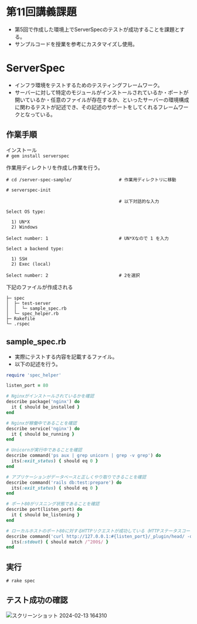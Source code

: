 # 第11回講義課題
- 第5回で作成した環境上でServerSpecのテストが成功することを課題とする。
- サンプルコードを授業を参考にカスタマイズし使用。

# ServerSpec
- インフラ環境をテストするためのテスティングフレームワーク。
- サーバーに対して特定のモジュールがインストールされているか・ポートが開いているか・任意のファイルが存在するか、といったサーバーの環境構成に関わるテストが記述でき、その記述のサポートをしてくれるフレームワークとなっている。

## 作業手順
インストール  
`# gem install serverspec`

作業用ディレクトリを作成し作業を行う。
```
# cd /server-spec-sample/                  # 作業用ディレクトリに移動

# serverspec-init

                                           # 以下対話的な入力

Select OS type:

  1) UN*X
  2) Windows       

Select number: 1                           # UN*Xなので 1 を入力

Select a backend type:

  1) SSH
  2) Exec (local)

Select number: 2                           # 2を選択
```

下記のファイルが作成される
```
├─ spec
│  ├─ test-server
│  │  └─ sample_spec.rb
│  └─ spec_helper.rb
├─ Rakefile
└─ .rspec
```

## sample_spec.rb
- 実際にテストする内容を記載するファイル。
- 以下の記述を行う。
```ruby
require 'spec_helper'

listen_port = 80

# Nginxがインストールされているかを確認
describe package('nginx') do
  it { should be_installed }
end

# Nginxが稼働中であることを確認
describe service('nginx') do
  it { should be_running }
end

# Unicornが実行中であることを確認
describe command('ps aux | grep unicorn | grep -v grep') do
  its(:exit_status) { should eq 0 }
end

# アプリケーションがデータベースと正しくやり取りできることを確認
describe command('rails db:test:prepare') do
  its(:exit_status) { should eq 0 }
end

# ポート80がリスニング状態であることを確認
describe port(listen_port) do
  it { should be_listening }
end

# ローカルホストのポート80に対するHTTPリクエストが成功している（HTTPステータスコード200）ことを確認
describe command('curl http://127.0.0.1:#{listen_port}/_plugin/head/ -o /dev/null -w "%{http_code}\n" -s') do
  its(:stdout) { should match /^200$/ }
end
```
## 実行
`# rake spec`

## テスト成功の確認
![スクリーンショット 2024-02-13 164310](https://github.com/murari-mura03/RaizeTech/assets/150114064/c555be43-dc4b-4ad8-b00c-a913ffde68ec)

